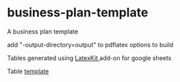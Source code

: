 # business-plan-template
A business plan template

add "-output-directory=output" to pdflatex options to build

Tables generated using [LatexKit ](https://gsuite.google.com/marketplace/app/latexkit/716178627426?pann=cwsdp&hl=en) add-on for google sheets

Table [template](https://docs.google.com/spreadsheets/d/1qeglOiXoEDVfLmIRIOR5NbuiJqT7HFlwiMCCYP66o10/edit?usp=sharing)

